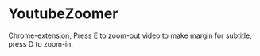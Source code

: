 # YoutubeZoomer
Chrome-extension, Press E to zoom-out video to make margin for subtitle, press D to zoom-in.
